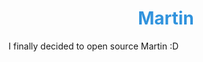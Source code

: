 <div>
	<h1 style="color: #3193dd;text-align:center">Martin</h1>
	<p>I finally decided to open source Martin :D</p>
</div>
